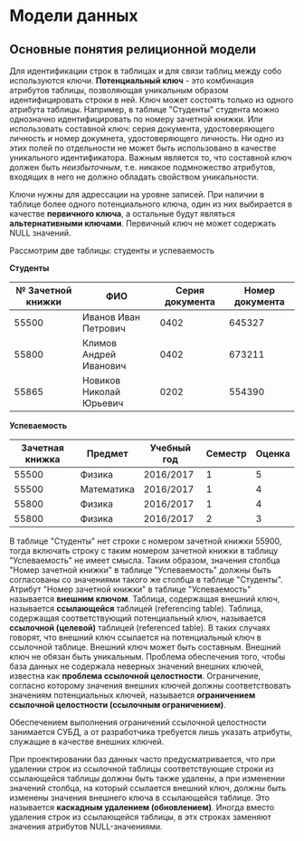 # Модели данных

## Основные понятия релиционной модели

Для идентификации строк в таблицах и для связи таблиц между собо используются ключи. __Потенциальный ключ__ - это комбинация атрибутов таблицы, позволяющая уникальным образом идентифицировать строки в ней. Ключ может состоять только из одного атрибута таблицы. Например, в таблице "Студенты" студента можно однозначно идентифицировать по номеру зачетной книжки. Или использовать составной ключ: серия документа, удостоверяющего личность и номер докумнета, удостоверяющего личность. Ни одно из этих полей по отдельности не может быть использовано в качестве уникального идентификатора. Важным является то, что составной ключ должен быть _неизбыточным_, т.е. никакое подмножество атрибутов, входящих в него не должно обладать свойством уникальности.

Ключи нужны для адрессации на уровне записей. При наличии в таблице более одного потенциального ключа, один из них выбирается в качестве __первичного ключа__, а остальные будут являться __альтернативными ключами__. Первичный ключ не может содержать NULL значений.

Рассмотрим две таблицы: студенты и успеваемость

**Студенты**

№ Зачетной книжки | ФИО | Серия документа | Номер документа
--- | --- | --- | ---
55500 | Иванов Иван Петрович | 0402 | 645327
55800 | Климов Андрей Иванович | 0402 | 673211
55865 | Новиков Николай Юрьевич | 0202 | 554390

**Успеваемость**

Зачетная книжка | Предмет | Учебный год | Семестр | Оценка
--- | --- | --- | --- | ---
55500 | Физика | 2016/2017 | 1 | 5
55500 | Математика | 2016/2017 | 1 | 4
55800 | Физика | 2016/2017 | 1 | 4
55800 | Физика | 2016/2017 | 2 | 3

В таблице "Студенты" нет строки с номером зачетной книжки 55900, тогда включать строку с таким номером зачетной книжки в таблицу "Успеваемость" не имеет смысла. Таким образом, значения столбца "Номер зачетной книжки" в таблице "Успеваемость" должны быть согласованы со значениями такого же столбца в таблице "Студенты". Атрибут "Номер зачетной книжки" в таблице "Успеваемость" называется __внешним ключом__. Таблица, содержащая внешний ключ, называется __ссылающейся__ таблицей (referencing table). Таблица, содержащая соответствующий потенциальный ключ, называется __ссылочной (целевой)__ таблицей (referenced table). В таких случаях говорят, что внешний ключ ссылается на потенциальный ключ в ссылочной таблице. Внешний ключ может быть составным. Внешний ключ не обязан быть уникальным. Проблема обеспечения того, чтобы база данных не содержала неверных значений внешних ключей, известна как __проблема ссылочной целостности__. Ограничение, согласно которому значения внешних ключей должны соответствовать значениям потенциальных ключей, называется __ограничением ссылочной целостности (ссылочным ограничением)__.

Обеспечением выполнения ограничений ссылочной целостности занимается СУБД, а от разработчика требуется лишь указать атрибуты, служащие в качестве внешних ключей.

При проектировании баз данных часто предусматривается, что при удалении строк из ссылочной таблицы соответствующие строки из ссылающейся таблицы должны быть также удалены, а при изменении значений столбца, на который ссылается внешний ключ, должны быть изменены значения внешнего ключа в ссылающейся таблице. Это называется __каскадным удалением (обновлением)__. Иногда вместо удаления строк из ссылающейся таблицы, в этх строках заменяют значения атрибутов NULL-значениями.
